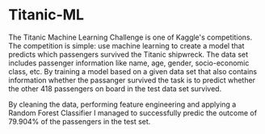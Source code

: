 # Titanic-ML

The Titanic Machine Learning Challenge is one of Kaggle's competitions. The competition is simple: use machine learning to create a model that predicts which passengers survived the Titanic shipwreck. The data set includes passenger information like name, age, gender, socio-economic class, etc. By training a model based on a given data set that also contains information whether the passanger survived the task is to predict whether the other 418 passengers on board in the test data set survived.

By cleaning the data, performing feature engineering and applying a Random Forest Classifier I managed to successfully predic the outcome of 79.904% of the passengers in the test set. 
